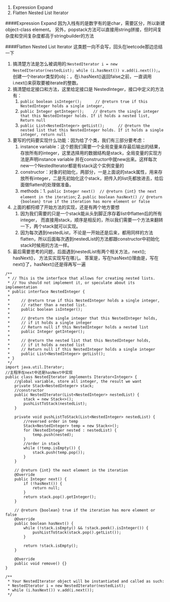1. Expression Expand
2. Flatten Nested List Iterator







####Expression Expand
因为入栈有的是数字有的是char，需要区分，所以新建object-class element。 另外，popstack方法可以直接用string拼接，但时间复杂度和空间复杂度都高于stringbuilder的方法


####Flatten Nested List Iterator
这类题一向不会写，回头在leetcode那边总结一下

1. 搞清楚方法是怎么被调用的:`NestedIterator i = new NestedIterator(nestedList); while (i.hasNext()) v.add(i.next());`。创建一个iterator类型的obj：，在i.hasNext()返回false之前，一直调用i.next()来获取要被iterate的整数。
2. 搞清楚给定接口和方法，这里给定接口是 NestedInteger，接口中定义的方法有：
    1.  `public boolean isInteger();      // @return true if this NestedInteger holds a single integer,`
    2.  `public Integer getInteger();    // @return the single integer that this NestedInteger holds. If it holds a nested list, Return null `
    3.  `public List<NestedInteger> getList();      // @return the nested list that this NestedInteger holds. If it holds a single integer, return null`
3. 要写的代码要实现什么功能：因为给了个类，我们有三部分要考虑：
    1. instance variable：这个题我们需要一个全局变量来存最后输出的结果，存放所有的integer，这里选择用的数据结构是stack，全局变量的实现方法是声明instance variable 并在constructor中就new出来。这样每次new一个NestedIterator都是有stack这个实例变量的
    2. constructor：对象的初始化，两部分，一是上面说的stack属性，用来存放所有integer，二是先初始化这个stack，把传入的list先都放进去，给后面做flatten的处理做准备。
    3. methods：1. `public Integer next()  // @return {int} the next element in the iteration`; 2. `public boolean hasNext() // @return {boolean} true if the iteration has more element or false`
4. 上面的都捋顺了开始方法的实现，还是有两个地方要想
    1. 因为我们需要的只是一个stack能从头到脚正序存着list中flatten后的所有integer， 而直接用stack，顺序是相反的，所以我们需要一个方法来翻转一下，两个stack就可以实现。
    2. 因为每次遇到nestedList，不论是一开始还是后来，都用同样的方法flatten，所以后面每次遇到nestedList的方法都跟constructor中初始化stack时候用的方法一样。
5. 最后需要思考的问题，后面遇到nestedList有两个相关方法，next(); hasNext()， 方法实实现写在哪儿。 答案是，写在hasNext()理由是，写在next()了，hasNext()还是得再写一遍


```
/**
 * // This is the interface that allows for creating nested lists.
 * // You should not implement it, or speculate about its implementation
 * public interface NestedInteger {
 *
 *     // @return true if this NestedInteger holds a single integer,
 *     // rather than a nested list.
 *     public boolean isInteger();
 *
 *     // @return the single integer that this NestedInteger holds,
 *     // if it holds a single integer
 *     // Return null if this NestedInteger holds a nested list
 *     public Integer getInteger();
 *
 *     // @return the nested list that this NestedInteger holds,
 *     // if it holds a nested list
 *     // Return null if this NestedInteger holds a single integer
 *     public List<NestedInteger> getList();
 * }
 */
import java.util.Iterator;
//主程序在next中还是hasNext中实现
public class NestedIterator implements Iterator<Integer> {
    //global variable, store all integer, the result we want
    private Stack<NestedInteger> stack;
    //constructor
    public NestedIterator(List<NestedInteger> nestedList) {
        stack = new Stack<>();
        pushListToStack(nestedList);
    }

    private void pushListToStack(List<NestedInteger> nestedList) {
        //reversed order in temp
        Stack<NestedInteger> temp = new Stack<>();
        for (NestedInteger nested : nestedList) {
            temp.push(nested);
        }
        //order in stack
        while (!temp.isEmpty()) {
            stack.push(temp.pop());
        }
    }
    
    // @return {int} the next element in the iteration
    @Override
    public Integer next() {
        if (!hasNext()) {
            return null;
        }
        return stack.pop().getInteger();
    }

    // @return {boolean} true if the iteration has more element or false
    @Override
    public boolean hasNext() {
        while (!stack.isEmpty() && !stack.peek().isInteger()) {
            pushListToStack(stack.pop().getList());
        }
        
        return !stack.isEmpty();
    }

    @Override
    public void remove() {}
}

/**
 * Your NestedIterator object will be instantiated and called as such:
 * NestedIterator i = new NestedIterator(nestedList);
 * while (i.hasNext()) v.add(i.next());
 */
```